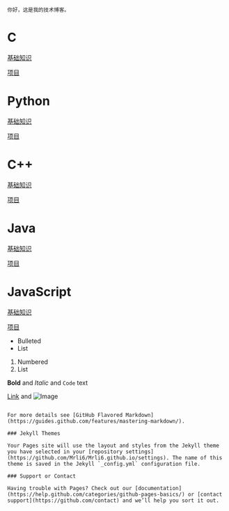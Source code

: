     你好，这是我的技术博客。


# C

[基础知识]( https://mrli6.github.io/The-introduction-to-C/ "悬停显示")

[项目](url)


# Python

[基础知识](url)

[项目](url)


# C++

[基础知识](url)

[项目](url)


# Java

[基础知识](url)

[项目](url)


# JavaScript

[基础知识](url)

[项目](url)


- Bulleted
- List

1. Numbered
2. List

**Bold** and _Italic_ and `Code` text

[Link](url) and ![Image](src)
```

For more details see [GitHub Flavored Markdown](https://guides.github.com/features/mastering-markdown/).

### Jekyll Themes

Your Pages site will use the layout and styles from the Jekyll theme you have selected in your [repository settings](https://github.com/Mrli6/Mrli6.github.io/settings). The name of this theme is saved in the Jekyll `_config.yml` configuration file.

### Support or Contact

Having trouble with Pages? Check out our [documentation](https://help.github.com/categories/github-pages-basics/) or [contact support](https://github.com/contact) and we’ll help you sort it out.
